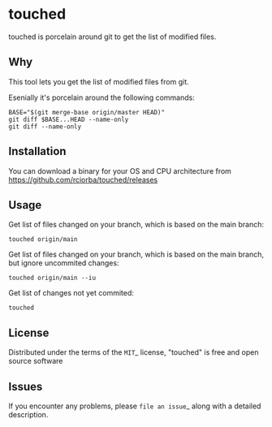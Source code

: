 # touched

touched is porcelain around git to get the list of modified files.

## Why

This tool lets you get the list of modified files from git.

Esenially it's porcelain around the following commands:

```
BASE="$(git merge-base origin/master HEAD)"
git diff $BASE...HEAD --name-only
git diff --name-only
```

## Installation

You can download a binary for your OS and CPU architecture from
https://github.com/rciorba/touched/releases


## Usage

Get list of files changed on your branch, which is based on the main branch:

```
touched origin/main
```

Get list of files changed on your branch, which is based on the main branch, but ignore
uncommited changes:

```
touched origin/main --iu
```


Get list of changes not yet commited:

```
touched
```

## License

Distributed under the terms of the `MIT`_ license, "touched" is free
and open source software

## Issues

If you encounter any problems, please `file an issue`_ along with a detailed description.
